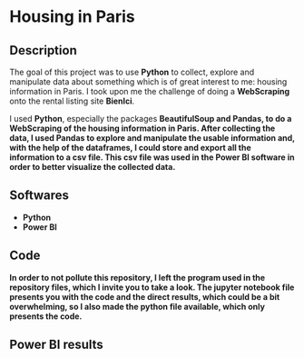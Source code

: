 # Housing in Paris

## Description

The goal of this project was to use **Python** to collect, explore and manipulate data about something which is of great interest to me: housing information in Paris. I took upon me the challenge of doing a **WebScraping** onto the rental listing site **BienIci**.

I used **Python**, especially the packages <b/>BeautifulSoup<b/> and <b/>Pandas<b/>, to do a **WebScraping** of the housing information in Paris. After collecting the data, I used **Pandas** to **explore and manipulate the usable information** and, with the help of the dataframes, I could store and export all the information to a csv file. This csv file was used in the **Power BI** software in order to better **visualize** the collected data.

## Softwares

- Python
- Power BI

## Code

In order to not pollute this repository, I left the program used in the repository files, which I invite you to take a look. The jupyter notebook file presents you with the code and the direct results, which could be a bit overwhelming, so I also made the python file available, which only presents the code.

## Power BI results


 


